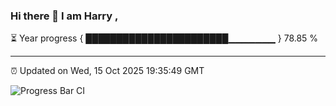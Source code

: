 ### Hi there 👋 I am Harry , 

⏳ Year progress { ███████████████████████▁▁▁▁▁▁▁ } 78.85 %

---

⏰ Updated on Wed, 15 Oct 2025 19:35:49 GMT

![Progress Bar CI](https://github.com/duykhang68/duykhang68/workflows/Progress%20Bar%20CI/badge.svg)
